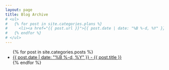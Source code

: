 ```yaml
---
layout: page
title: Blog Archive
# <ul>
#   {% for post in site.categories.plans %}
#     <li><a href="{{ post.url }}">{{ post.date | date: "%B %-d, %Y" }} - {{ post.title }}</a></li>
#   {% endfor %}
# </ul>
---
```


<ul>
  {% for post in site.categories.posts %}
    <li><a href="{{ post.url }}" class="archive-link">{{ post.date | date: "%B %-d, %Y" }} - {{ post.title }}</a></li>
  {% endfor %}
</ul>